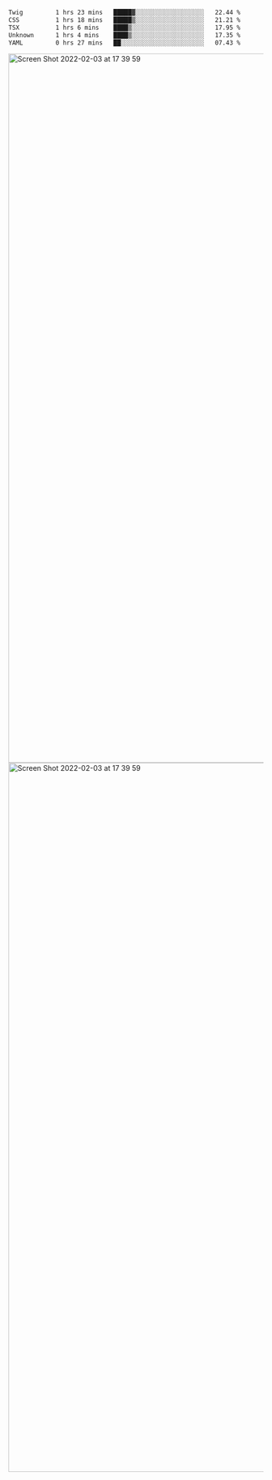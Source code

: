 <!--START_SECTION:waka-->

```txt
Twig         1 hrs 23 mins   █████▓░░░░░░░░░░░░░░░░░░░   22.44 %
CSS          1 hrs 18 mins   █████▒░░░░░░░░░░░░░░░░░░░   21.21 %
TSX          1 hrs 6 mins    ████▒░░░░░░░░░░░░░░░░░░░░   17.95 %
Unknown      1 hrs 4 mins    ████▒░░░░░░░░░░░░░░░░░░░░   17.35 %
YAML         0 hrs 27 mins   ██░░░░░░░░░░░░░░░░░░░░░░░   07.43 %
```

<!--END_SECTION:waka-->

<img width="1400" alt="Screen Shot 2022-02-03 at 17 39 59" src="https://user-images.githubusercontent.com/45716542/152387304-f2b60485-53a6-4f4b-a818-5cefb1b0c0ae.png">
<img width="1400" alt="Screen Shot 2022-02-03 at 17 39 59" src="https://user-images.githubusercontent.com/45716542/152387273-ea5cdf21-2a45-44da-8bef-00c1763b1d42.png">
